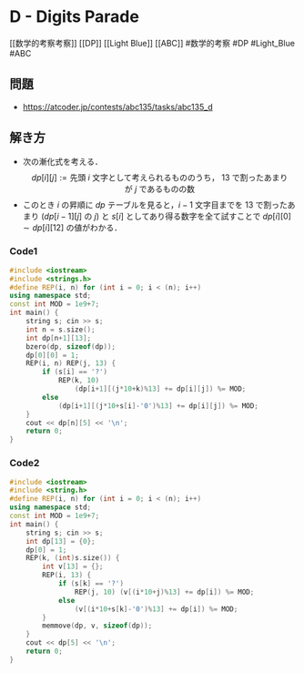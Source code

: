 # D - Digits Parade
[[数学的考察考察]] [[DP]] [[Light Blue]] [[ABC]]
#数学的考察 #DP #Light_Blue #ABC 

## 問題
- https://atcoder.jp/contests/abc135/tasks/abc135_d

## 解き方
- 次の漸化式を考える．
$$
dp[i][j] := \text{先頭}\ i\ \text{文字として考えられるもののうち，}\ 13\  \text{で割ったあまりが}\ j\ \text{であるものの数}
$$
- このとき $i$ の昇順に $dp$ テーブルを見ると，$i − 1$ 文字目までを $13$ で割ったあまり $(dp[i − 1][j]\ \text{の}\ j)$ と $s[i]$ としてあり得る数字を全て試すことで $dp[i][0] ∼ dp[i][12]$ の値がわかる．

### Code1
```c++
#include <iostream>
#include <strings.h>
#define REP(i, n) for (int i = 0; i < (n); i++)
using namespace std;
const int MOD = 1e9+7;
int main() {
	string s; cin >> s;
	int n = s.size();
	int dp[n+1][13];
	bzero(dp, sizeof(dp));
	dp[0][0] = 1;
	REP(i, n) REP(j, 13) {
		if (s[i] == '?')
			REP(k, 10)
				(dp[i+1][(j*10+k)%13] += dp[i][j]) %= MOD;
		else
			(dp[i+1][(j*10+s[i]-'0')%13] += dp[i][j]) %= MOD;
	}
	cout << dp[n][5] << '\n';
	return 0;
}
```

### Code2
```c++
#include <iostream>
#include <string.h>
#define REP(i, n) for (int i = 0; i < (n); i++)
using namespace std;
const int MOD = 1e9+7;
int main() {
	string s; cin >> s;
	int dp[13] = {0};
	dp[0] = 1;
	REP(k, (int)s.size()) {
		int v[13] = {};
		REP(i, 13) {
			if (s[k] == '?')
				REP(j, 10) (v[(i*10+j)%13] += dp[i]) %= MOD;
			else
				(v[(i*10+s[k]-'0')%13] += dp[i]) %= MOD;
		}
		memmove(dp, v, sizeof(dp));
	}
	cout << dp[5] << '\n';
	return 0;
}
```